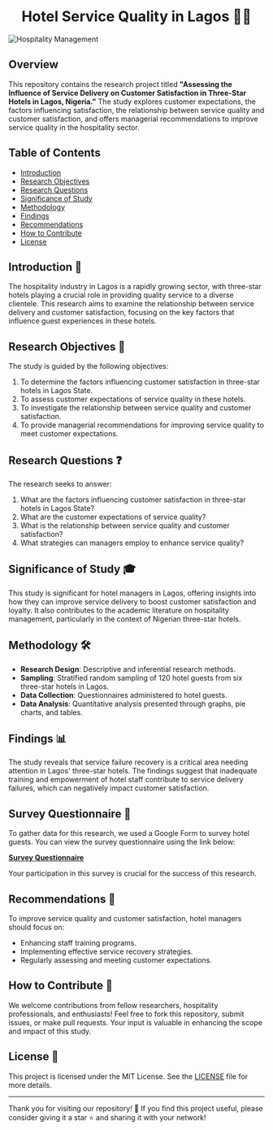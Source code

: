 <h1 align = 'center'> Hotel Service Quality in Lagos 🏨✨ </h1>

![Hospitality Management](https://beta-computers.com/wp-content/uploads/2020/01/tourism-jobs.jpg)

## Overview
This repository contains the research project titled **"Assessing the Influence of Service Delivery on Customer Satisfaction in Three-Star Hotels in Lagos, Nigeria."** The study explores customer expectations, the factors influencing satisfaction, the relationship between service quality and customer satisfaction, and offers managerial recommendations to improve service quality in the hospitality sector.

## Table of Contents
- [Introduction](#introduction)
- [Research Objectives](#research-objectives)
- [Research Questions](#research-questions)
- [Significance of Study](#significance-of-study)
- [Methodology](#methodology)
- [Findings](#findings)
- [Recommendations](#recommendations)
- [How to Contribute](#how-to-contribute)
- [License](#license)

## Introduction 📖
The hospitality industry in Lagos is a rapidly growing sector, with three-star hotels playing a crucial role in providing quality service to a diverse clientele. This research aims to examine the relationship between service delivery and customer satisfaction, focusing on the key factors that influence guest experiences in these hotels.

## Research Objectives 🎯
The study is guided by the following objectives:
1. To determine the factors influencing customer satisfaction in three-star hotels in Lagos State.
2. To assess customer expectations of service quality in these hotels.
3. To investigate the relationship between service quality and customer satisfaction.
4. To provide managerial recommendations for improving service quality to meet customer expectations.

## Research Questions ❓
The research seeks to answer:
1. What are the factors influencing customer satisfaction in three-star hotels in Lagos State?
2. What are the customer expectations of service quality?
3. What is the relationship between service quality and customer satisfaction?
4. What strategies can managers employ to enhance service quality?

## Significance of Study 🎓
This study is significant for hotel managers in Lagos, offering insights into how they can improve service delivery to boost customer satisfaction and loyalty. It also contributes to the academic literature on hospitality management, particularly in the context of Nigerian three-star hotels.

## Methodology 🛠️
- **Research Design**: Descriptive and inferential research methods.
- **Sampling**: Stratified random sampling of 120 hotel guests from six three-star hotels in Lagos.
- **Data Collection**: Questionnaires administered to hotel guests.
- **Data Analysis**: Quantitative analysis presented through graphs, pie charts, and tables.

## Findings 📊
The study reveals that service failure recovery is a critical area needing attention in Lagos' three-star hotels. The findings suggest that inadequate training and empowerment of hotel staff contribute to service delivery failures, which can negatively impact customer satisfaction.

## Survey Questionnaire 📝
To gather data for this research, we used a Google Form to survey hotel guests. You can view the survey questionnaire using the link below:

[**Survey Questionnaire**](https://docs.google.com/forms/d/e/1FAIpQLSf2vWCYQF0x1qgIcZh_JzfseOWrWGf_XtQyFZqbwK_zMtTYKA/viewform?usp=sf_link)

Your participation in this survey is crucial for the success of this research.

## Recommendations 📝
To improve service quality and customer satisfaction, hotel managers should focus on:
- Enhancing staff training programs.
- Implementing effective service recovery strategies.
- Regularly assessing and meeting customer expectations.

## How to Contribute 🤝
We welcome contributions from fellow researchers, hospitality professionals, and enthusiasts! Feel free to fork this repository, submit issues, or make pull requests. Your input is valuable in enhancing the scope and impact of this study.

## License 📜
This project is licensed under the MIT License. See the [LICENSE](LICENSE) file for more details.

---

Thank you for visiting our repository! 🌟 If you find this project useful, please consider giving it a star ⭐ and sharing it with your network!
